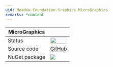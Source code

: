 ```yaml
---
uid: Meadow.Foundation.Graphics.MicroGraphics
remarks: *content
---
```


| MicroGraphics | |
|--------|--------|
| Status | <img src="https://img.shields.io/badge/Working-brightgreen" style="width: auto; height: -webkit-fill-available;" /> |
| Source code | [GitHub](https://github.com/WildernessLabs/Meadow.Foundation/tree/main/Source/Meadow.Foundation.Libraries_and_Frameworks/Graphics.MicroGraphics) |
| NuGet package | <a href="https://www.nuget.org/packages/Meadow.Foundation.Displays.MicroGraphics/" target="_blank"><img src="https://img.shields.io/nuget/v/Meadow.Foundation.Displays.MicroGraphics.svg?label=Meadow.Foundation.Displays.MicroGraphics" /></a> |
